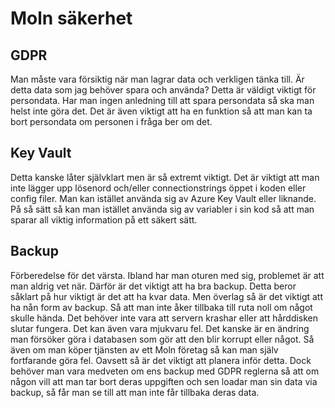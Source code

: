 # Moln säkerhet

## GDPR

Man måste vara försiktig när man lagrar data och verkligen tänka till. Är detta data som jag behöver spara
och använda? Detta är väldigt viktigt för persondata. Har man ingen anledning till att spara persondata så 
ska man helst inte göra det. Det är även viktigt att ha en funktion så att man kan ta bort persondata om
personen i fråga ber om det.

## Key Vault

Detta kanske låter självklart men är så extremt viktigt. Det är viktigt att man inte lägger upp lösenord
och/eller connectionstrings öppet i koden eller config filer. Man kan istället använda sig av Azure Key Vault
eller liknande. På så sätt så kan man istället använda sig av variabler i sin kod så att man sparar all
viktig information på ett säkert sätt.

## Backup

Förberedelse för det värsta. Ibland har man oturen med sig, problemet är att man aldrig vet när. Därför
är det viktigt att ha bra backup. Detta beror såklart på hur viktigt är det att ha kvar data. Men överlag
så är det viktigt att ha nån form av backup. Så att man inte åker tillbaka till ruta noll om något skulle
hända. Det behöver inte vara att servern krashar eller att hårddisken slutar fungera. Det kan även vara
mjukvaru fel. Det kanske är en ändring man försöker göra i databasen som gör att den blir korrupt eller
något. Så även om man köper tjänsten av ett Moln företag så kan man själv fortfarande göra fel. Oavsett
så är det viktigt att planera inför detta. Dock behöver man vara medveten om ens backup med GDPR reglerna
så att om någon vill att man tar bort deras uppgiften och sen loadar man sin data via backup, så får man
se till att man inte får tillbaka deras data.
